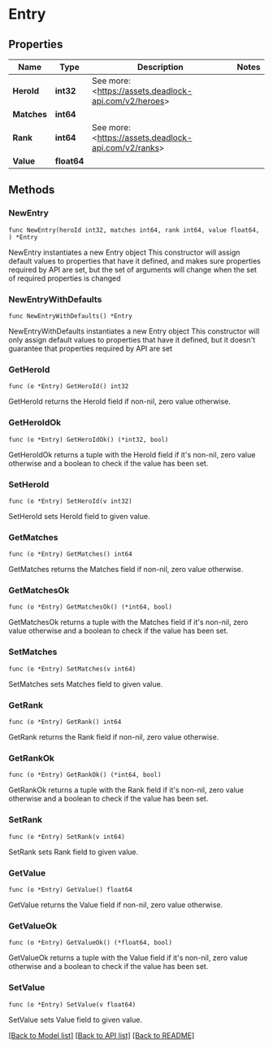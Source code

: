 # Entry

## Properties

Name | Type | Description | Notes
------------ | ------------- | ------------- | -------------
**HeroId** | **int32** | See more: &lt;https://assets.deadlock-api.com/v2/heroes&gt; | 
**Matches** | **int64** |  | 
**Rank** | **int64** | See more: &lt;https://assets.deadlock-api.com/v2/ranks&gt; | 
**Value** | **float64** |  | 

## Methods

### NewEntry

`func NewEntry(heroId int32, matches int64, rank int64, value float64, ) *Entry`

NewEntry instantiates a new Entry object
This constructor will assign default values to properties that have it defined,
and makes sure properties required by API are set, but the set of arguments
will change when the set of required properties is changed

### NewEntryWithDefaults

`func NewEntryWithDefaults() *Entry`

NewEntryWithDefaults instantiates a new Entry object
This constructor will only assign default values to properties that have it defined,
but it doesn't guarantee that properties required by API are set

### GetHeroId

`func (o *Entry) GetHeroId() int32`

GetHeroId returns the HeroId field if non-nil, zero value otherwise.

### GetHeroIdOk

`func (o *Entry) GetHeroIdOk() (*int32, bool)`

GetHeroIdOk returns a tuple with the HeroId field if it's non-nil, zero value otherwise
and a boolean to check if the value has been set.

### SetHeroId

`func (o *Entry) SetHeroId(v int32)`

SetHeroId sets HeroId field to given value.


### GetMatches

`func (o *Entry) GetMatches() int64`

GetMatches returns the Matches field if non-nil, zero value otherwise.

### GetMatchesOk

`func (o *Entry) GetMatchesOk() (*int64, bool)`

GetMatchesOk returns a tuple with the Matches field if it's non-nil, zero value otherwise
and a boolean to check if the value has been set.

### SetMatches

`func (o *Entry) SetMatches(v int64)`

SetMatches sets Matches field to given value.


### GetRank

`func (o *Entry) GetRank() int64`

GetRank returns the Rank field if non-nil, zero value otherwise.

### GetRankOk

`func (o *Entry) GetRankOk() (*int64, bool)`

GetRankOk returns a tuple with the Rank field if it's non-nil, zero value otherwise
and a boolean to check if the value has been set.

### SetRank

`func (o *Entry) SetRank(v int64)`

SetRank sets Rank field to given value.


### GetValue

`func (o *Entry) GetValue() float64`

GetValue returns the Value field if non-nil, zero value otherwise.

### GetValueOk

`func (o *Entry) GetValueOk() (*float64, bool)`

GetValueOk returns a tuple with the Value field if it's non-nil, zero value otherwise
and a boolean to check if the value has been set.

### SetValue

`func (o *Entry) SetValue(v float64)`

SetValue sets Value field to given value.



[[Back to Model list]](../README.md#documentation-for-models) [[Back to API list]](../README.md#documentation-for-api-endpoints) [[Back to README]](../README.md)


